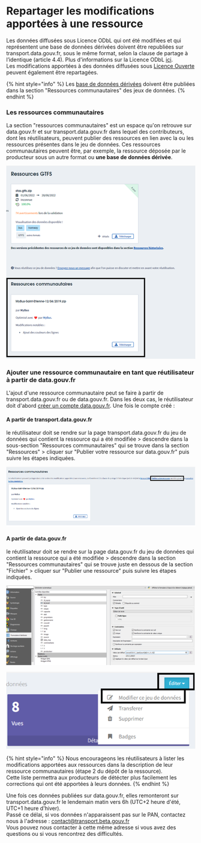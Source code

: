 # Repartager les modifications apportées à une ressource

Les données diffusées sous Licence ODbL qui ont été modifiées et qui représentent une base de données dérivées doivent être republiées sur transport.data.gouv.fr, sous le même format, selon la clause de partage à l’identique (article 4.4). Plus d'informations sur la Licence ODbL [ici](https://doc.transport.data.gouv.fr/presentation-et-mode-demploi-du-pan/conditions-dutilisation-des-donnees/licence-odbl).\
Les modifications apportées à des données diffusées sous [Licence Ouverte](https://doc.transport.data.gouv.fr/presentation-et-mode-demploi-du-pan/conditions-dutilisation-des-donnees/licence-ouverte) peuvent également être repartagées.&#x20;

{% hint style="info" %}
Les [base de données dérivées](https://doc.transport.data.gouv.fr/presentation-et-mode-demploi-du-pan/conditions-dutilisation-des-donnees/licence-odbl#conditions-particulieres-dutilisation) doivent être publiées dans la section "Ressources communautaires" des jeux de données. &#x20;
{% endhint %}

### Les ressources communautaires&#x20;

La section "ressources communautaires" est un espace qu'on retrouve sur data.gouv.fr et sur transport.data.gouv.fr dans lequel des contributeurs, dont les réutilisateurs, peuvent publier des ressources en lien avec la ou les ressources présentes dans le jeu de données. Ces ressources communautaires peuvent être, par exemple, la ressource déposée par le producteur sous un autre format ou **une base de données dérivée**.&#x20;

![Les ressources communautaires des horaires théoriques de Saint-Etienne](<../.gitbook/assets/image (175).png>)



### Ajouter une ressource communautaire en tant que réutilisateur à partir de data.gouv.fr&#x20;

L'ajout d'une ressource communautaire peut se faire à partir de transport.data.gouv.fr ou de data.gouv.fr. Dans les deux cas, le réutilisateur doit d'abord [créer un compte data.gouv.fr](https://doc.transport.data.gouv.fr/producteurs/comment-et-pourquoi-les-producteurs-de-donnees-utilisent-ils-le-pan). Une fois le compte créé :&#x20;

#### A partir de transport.data.gouv.fr

le réutilisateur doit se rendre sur la page transport.data.gouv.fr du jeu de données qui contient la ressource qui a été modifiée > descendre dans la sous-section "Ressources communautaires" qui se trouve dans la section "Ressources" > cliquer sur "Publier votre ressource sur data.gouv.fr" puis suivre les étapes indiquées.&#x20;

![Accéder à l'espace de publication d'une ressource communautaire depuis data.gouv.fr](<../.gitbook/assets/image (176).png>)

#### A partir de data.gouv.fr

le réutilisateur doit se rendre sur la page data.gouv.fr du jeu de données qui contient la ressource qui a été modifiée > descendre dans la section "Ressources communautaires" qui se trouve juste en dessous de la section "Fichier" > cliquer sur "Publier une ressource" puis suivre les étapes indiquées.&#x20;

![Accéder à l'espace de publication d'une ressource communautaire depuis data.gouv.fr](<../.gitbook/assets/image (181).png>)

![Les étapes pour publier une ressource communutaire ](<../.gitbook/assets/image (173).png>)

{% hint style="info" %}
Nous encourageons les réutilisateurs à lister les modifications apportées aux ressources dans la description de leur ressource communautaires (étape 2 du dépôt de la ressource). \
Cette liste permettra aux producteurs de détécter plus facilement les corrections qui ont été apportées à leurs données.&#x20;
{% endhint %}

Une fois ces données publiées sur data.gouv.fr, elles remonteront sur transport.data.gouv.fr le lendemain matin vers 6h (UTC+2 heure d'été, UTC+1 heure d'hiver).\
Passé ce délai, si vos données n'apparaissent pas sur le PAN, contactez nous à l'adresse : contact@transport.beta.gouv.fr\
Vous pouvez nous contacter à cette même adresse si vous avez des questions ou si vous rencontrez des difficultés.&#x20;
